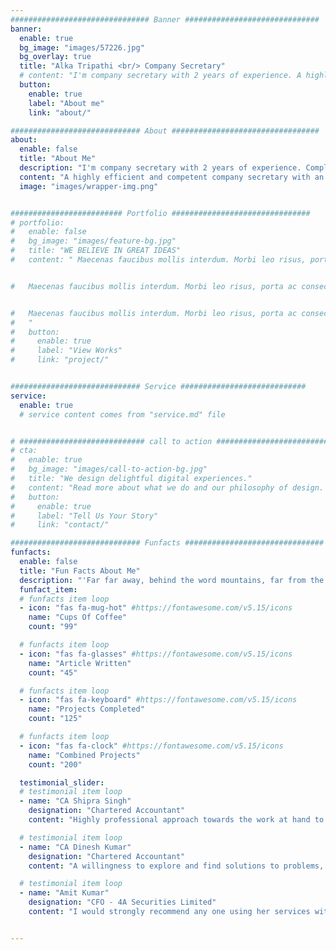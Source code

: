 ```yaml
---
############################### Banner ##############################
banner:
  enable: true
  bg_image: "images/57226.jpg"
  bg_overlay: true
  title: "Alka Tripathi <br/> Company Secretary"
  # content: "I'm company secretary with 2 years of experience. A highly efficient and competent company secretary with an ability to ensure that a company complies and operates in accordance with statutory and legal provisions."
  button:
    enable: true
    label: "About me"
    link: "about/"

############################# About #################################
about:
  enable: false
  title: "About Me"
  description: "I'm company secretary with 2 years of experience. Completed my CS final paper in 2020 with 4 exemption."
  content: "A highly efficient and competent company secretary with an ability to ensure that a company complies and operates in accordance with statutory and legal provisions. Experience of attending meetings with company shareholders and the board of directors and acting as a point of communication between them. Well presented and highly personable, with a deep knowledge of corporate regulatory and company rules. Excellent organizational skills, highly efficient and methodical with a good eye for detail. Keen to find a challenging secretarial position with a successful and ambitious company that offers opportunities for career development and advancement."
  image: "images/wrapper-img.png"


######################### Portfolio ###############################
# portfolio:
#   enable: false
#   bg_image: "images/feature-bg.jpg"
#   title: "WE BELIEVE IN GREAT IDEAS"
#   content: " Maecenas faucibus mollis interdum. Morbi leo risus, porta ac consectetur ac, vestibulum at eros. Fusce dapibus, tellus ac cursus commodo, tortor mauris condimentum nibh, ut fermentum massa justo sit amet risus.


#   Maecenas faucibus mollis interdum. Morbi leo risus, porta ac consectetur ac, vestibulum at eros. Fusce dapibus, tellus ac cursus commodo, tortor mauris condimentum nibh, ut fermentum massa justo sit amet risus.


#   Maecenas faucibus mollis interdum. Morbi leo risus, porta ac consectetur ac, vestibulum at eros. Fusce dapibus, tellus ac cursus commodo, tortor mauris condimentum nibh, ut fermentum massa justo sit amet risus.
#   "
#   button:
#     enable: true
#     label: "View Works"
#     link: "project/"


############################# Service ############################
service:
  enable: true
  # service content comes from "service.md" file


# ############################ call to action ###########################
# cta:
#   enable: true
#   bg_image: "images/call-to-action-bg.jpg"
#   title: "We design delightful digital experiences."
#   content: "Read more about what we do and our philosophy of design. Judge for yourself The work and results <br> we’ve achieved for other clients, and meet our highly experienced Team who just love to design."
#   button:
#     enable: true
#     label: "Tell Us Your Story"
#     link: "contact/"

############################# Funfacts ###############################
funfacts:
  enable: false
  title: "Fun Facts About Me"
  description: "'Far far away, behind the word mountains, far from the countries Vokalia and Consonantia, <br> there live the blind texts. Separated they live in Bookmarksgrove right at the coast of the Semantics'"
  funfact_item:
  # funfacts item loop
  - icon: "fas fa-mug-hot" #https://fontawesome.com/v5.15/icons
    name: "Cups Of Coffee"
    count: "99"

  # funfacts item loop
  - icon: "fas fa-glasses" #https://fontawesome.com/v5.15/icons
    name: "Article Written"
    count: "45"

  # funfacts item loop
  - icon: "fas fa-keyboard" #https://fontawesome.com/v5.15/icons
    name: "Projects Completed"
    count: "125"

  # funfacts item loop
  - icon: "fas fa-clock" #https://fontawesome.com/v5.15/icons
    name: "Combined Projects"
    count: "200"

  testimonial_slider:
  # testimonial item loop
  - name: "CA Shipra Singh"
    designation: "Chartered Accountant"
    content: "Highly professional approach towards the work at hand to ensure proper compliances."

  # testimonial item loop
  - name: "CA Dinesh Kumar"
    designation: "Chartered Accountant"
    content: "A willingness to explore and find solutions to problems, and has the courage to put her foot down as and when required professionally when things seems to be inappropriate."

  # testimonial item loop
  - name: "Amit Kumar"
    designation: "CFO - 4A Securities Limited"
    content: "I would strongly recommend any one using her services with full confidence that they would be complying with company law at all times."


---
```

